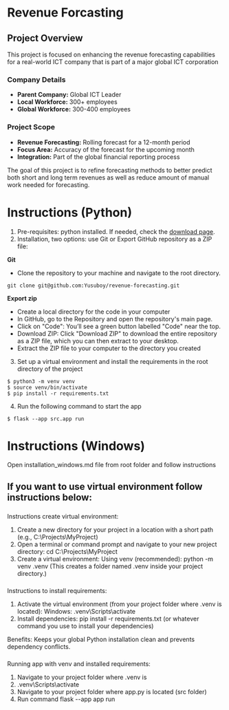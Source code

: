 # Revenue Forcasting

## Project Overview

This project is focused on enhancing the revenue forecasting capabilities for a real-world ICT company that is part of a major global ICT corporation

### Company Details

-   **Parent Company:** Global ICT Leader
-   **Local Workforce:** 300+ employees
-   **Global Workforce:** 300-400 employees

### Project Scope

-   **Revenue Forecasting:** Rolling forecast for a 12-month period
-   **Focus Area:** Accuracy of the forecast for the upcoming month
-   **Integration:** Part of the global financial reporting process

The goal of this project is to refine forecasting methods to better predict both short and long term revenues as well as reduce amount of manual work needed for forecasting.

# Instructions (Python)

1.  Pre-requisites: python installed. If needed, check the [download page](https://www.python.org/downloads/).
2.  Installation, two options: use Git or Export GitHub repository as a ZIP file:
   
   **Git**
-   Clone the repository to your machine and navigate to the root directory.

```
git clone git@github.com:Yusuboy/revenue-forecasting.git
```
   **Export zip**
-   Create a local directory for the code in your computer
-   In GitHub, go to the Repository and open the repository's main page.
-   Click on "Code": You’ll see a green button labelled "Code" near the top.
-   Download ZIP: Click "Download ZIP" to download the entire repository as a ZIP file, which you can then extract to your desktop.
-   Extract the ZIP file to your computer to the directory you created
3.  Set up a virtual environment and install the requirements in the root directory of the project

```
$ python3 -m venv venv
$ source venv/bin/activate
$ pip install -r requirements.txt
```

4.  Run the following command to start the app

```
$ flask --app src.app run
```
# Instructions (Windows)

Open installation_windows.md file from root folder and follow instructions


## If you want to use virtual environment follow instructions below:

###
Instructions create virtual environment:

1. Create a new directory for your project in a location with a short path (e.g., C:\Projects\MyProject)
2. Open a terminal or command prompt and navigate to your new project directory: cd C:\Projects\MyProject
3. Create a virtual environment:
	Using venv (recommended): python -m venv .venv (This creates a folder named .venv inside your project directory.)

###
Instructions to install requirements:

1. Activate the virtual environment (from your project folder where .venv is located):
    Windows: .venv\Scripts\activate
2. Install dependencies: pip install -r requirements.txt (or whatever command you use to install your dependencies)

Benefits:
Keeps your global Python installation clean and prevents dependency conflicts.

###
Running app with venv and installed requirements:

1. Navigate to your project folder where .venv is 
2. .venv\Scripts\activate
3. Navigate to your project folder where app.py is located (src folder)
4. Run command flask --app app run
